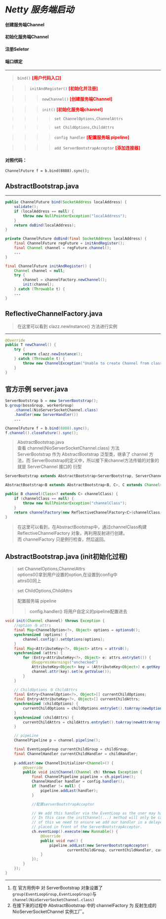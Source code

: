 # ***Netty 服务端启动***

#### 创建服务端Channel

#### 初始化服务端Channel

#### 注册Seletor

#### 端口绑定

---

> `bind()` **<font color=#FF0000 >[用户代码入口]</font>**

> >`initAndRegister()` **<font color=#FF0000 >[初始化并注册]</font>**  

> >> `newChannel()` **<font color=#FF0000 >[创建服务端Channel]</font>**  

> >> `init()` **<font color=#FF0000 >[初始化服务端channel]</font>**   

> >>>`set ChannelOptions,ChannelAttrs   `

> >>>`set ChildOptions,ChildAttrs`  

> >>>`config handler` **<font color=#FF0000 >[配置服务端 pipeline]</font>**  

> >>>`add ServerBootstrapAcceptor` **<font color=#FF0000 >[添加连接器]</font>**

#### 对照代码：


`ChannelFuture f = b.bind(8888).sync();`


AbstractBootstrap.java
----
---

```java
public ChannelFuture bind(SocketAddress localAddress) {
    validate();
    if (localAddress == null) {
        throw new NullPointerException("localAddress");
    }
    return doBind(localAddress);
}
```

```java
private ChannelFuture doBind(final SocketAddress localAddress) {
    final ChannelFuture regFuture = initAndRegister();
    final Channel channel = regFuture.channel();
    ...
}
```

```java
final ChannelFuture initAndRegister() {
    Channel channel = null;
    try {
        channel = channelFactory.newChannel();
        init(channel);
    } catch (Throwable t) {
    ...
}

```
ReflectiveChannelFactory.java
----
>在这里可以看到 clazz.newInstance() 方法进行实例

---
```java
@Override
public T newChannel() {
    try {
        return clazz.newInstance();
    } catch (Throwable t) {
        throw new ChannelException("Unable to create Channel from class " + clazz, t);
    }
}
```


官方示例 server.java
----
```java
ServerBootstrap b = new ServerBootstrap();
b.group(bossGroup, workerGroup)
    .channel(NioServerSocketChannel.class)
    .handler(new ServerHandler())
    ...

ChannelFuture f = b.bind(8888).sync();
f.channel().closeFuture().sync();
```
>AbstractBootstrap.java  
>查看 channel(NioServerSocketChannel.class) 方法  
>ServerBootstrap 作为 AbstractBootstrap 泛型类，继承了 channel 方法，而 ServerBootstrap的定义中，所以接下来channel方法传输的对象的就是 ServerChannel 接口的 衍型

```java
ServerBootstrap extends AbstractBootstrap<ServerBootstrap, ServerChannel>

AbstractBootstrap<B extends AbstractBootstrap<B, C>, C extends Channel> 

public B channel(Class<? extends C> channelClass) {
    if (channelClass == null) {
        throw new NullPointerException("channelClass");
    }
    return channelFactory(new ReflectiveChannelFactory<C>(channelClass));
}
```
>在这里可以看到，在AbstractBootstrap中，通过channelClass构建 ReflectiveChannelFactory 对象，再利用反射进行创建。  
>而 channelFactory 只是例行检查，然后返回。


AbstractBootstrap.java (init初始化过程)
----
>set ChannelOptions,ChannelAttrs  
>options0()拿到用户设置的option,在设置到config中  
>attrs0()同上

>set ChildOptions,ChildAttrs

>配置服务端 pipeline
>>config.handler() 将用户自定义的pipeline配置进去

```java
void init(Channel channel) throws Exception {
    //option 与 attrs
    final Map<ChannelOption<?>, Object> options = options0();
    synchronized (options) {
        channel.config().setOptions(options);
    }
    final Map<AttributeKey<?>, Object> attrs = attrs0();
    synchronized (attrs) {
        for (Entry<AttributeKey<?>, Object> e: attrs.entrySet()) {
            @SuppressWarnings("unchecked")
            AttributeKey<Object> key = (AttributeKey<Object>) e.getKey();
            channel.attr(key).set(e.getValue());
        }
    }
    
    // ChildOptions 与 ChildAttrs
    final Entry<ChannelOption<?>, Object>[] currentChildOptions;
    final Entry<AttributeKey<?>, Object>[] currentChildAttrs;
    synchronized (childOptions) {
        currentChildOptions = childOptions.entrySet().toArray(newOptionArray(childOptions.size()));
    }
    synchronized (childAttrs) {
        currentChildAttrs = childAttrs.entrySet().toArray(newAttrArray(childAttrs.size()));
    }

    // pipeLine
    ChannelPipeline p = channel.pipeline();

    final EventLoopGroup currentChildGroup = childGroup;
    final ChannelHandler currentChildHandler = childHandler;
    
    p.addLast(new ChannelInitializer<Channel>() {
        @Override
        public void initChannel(Channel ch) throws Exception {
            final ChannelPipeline pipeline = ch.pipeline();
            ChannelHandler handler = config.handler();
            if (handler != null) {
                pipeline.addLast(handler);
            }

            //配置serverBootstrapAcceptor

            // We add this handler via the EventLoop as the user may have used a ChannelInitializer as handler.
            // In this case the initChannel(...) method will only be called after this method returns. Because
            // of this we need to ensure we add our handler in a delayed fashion so all the users handler are
            // placed in front of the ServerBootstrapAcceptor.
            ch.eventLoop().execute(new Runnable() {
                @Override
                public void run() {
                    pipeline.addLast(new ServerBootstrapAcceptor(
                            currentChildGroup, currentChildHandler, currentChildOptions, currentChildAttrs));
                }
            });
        }
    });
}
```

----
1. 在 官方用例中 对 ServerBootstrap 对象设置了 `group(EventLoopGroup,EventLoopGroup)`与`channel(NioServerSocketChannel.class)`
2. 在接下来的过程中 AbstractBootstrap 中的 channelFactory 为 反射生成的 NioServerSocketChannel 实例工厂。